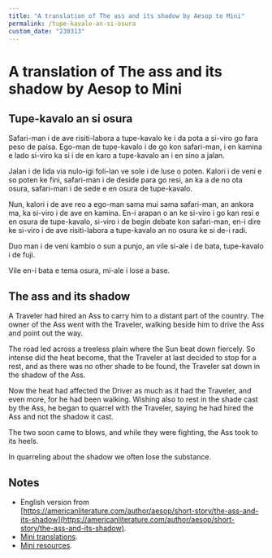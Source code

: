 ```yaml
---
title: "A translation of The ass and its shadow by Aesop to Mini"
permalink: /tupe-kavalo-an-si-osura
custom_date: "230313"
---
```


# A translation of The ass and its shadow by Aesop to Mini

## Tupe-kavalo an si osura

Safari-man i de ave risiti-labora a tupe-kavalo ke i da pota a si-viro go fara peso de paisa. Ego-man de tupe-kavalo i de go kon safari-man, i en kamina e lado si-viro ka si i de en karo a tupe-kavalo an i en sino a jalan.

Jalan i de lida via nulo-igi foli-lan ve sole i de luse o poten. Kalori i de veni e so poten ke fini, safari-man i de deside para go resi, an ka a de no ota osura, safari-man i de sede e en osura de tupe-kavalo.

Nun, kalori i de ave reo a ego-man sama mui sama safari-man, an ankora ma, ka si-viro i de ave en kamina. En-i arapan o an ke si-viro i go kan resi e en osura de tupe-kavalo, si-viro i de begin debate kon safari-man, en-i dire ke si-viro i de ave risiti-labora a tupe-kavalo an no osura ke si de-i radi.

Duo man i de veni kambio o sun a punjo, an vile si-ale i de bata, tupe-kavalo i de fuji.

Vile en-i bata e tema osura, mi-ale i lose a base.

## The ass and its shadow

A Traveler had hired an Ass to carry him to a distant part of the country. The owner of the Ass went with the Traveler, walking beside him to drive the Ass and point out the way.

The road led across a treeless plain where the Sun beat down fiercely. So intense did the heat become, that the Traveler at last decided to stop for a rest, and as there was no other shade to be found, the Traveler sat down in the shadow of the Ass.

Now the heat had affected the Driver as much as it had the Traveler, and even more, for he had been walking. Wishing also to rest in the shade cast by the Ass, he began to quarrel with the Traveler, saying he had hired the Ass and not the shadow it cast.

The two soon came to blows, and while they were fighting, the Ass took to its heels.

In quarreling about the shadow we often lose the substance.

## Notes

- English version from [https://americanliterature.com/author/aesop/short-story/the-ass-and-its-shadow](https://americanliterature.com/author/aesop/short-story/the-ass-and-its-shadow).
- [Mini translations](/mini-translations).
- [Mini resources](/mini-resources).
